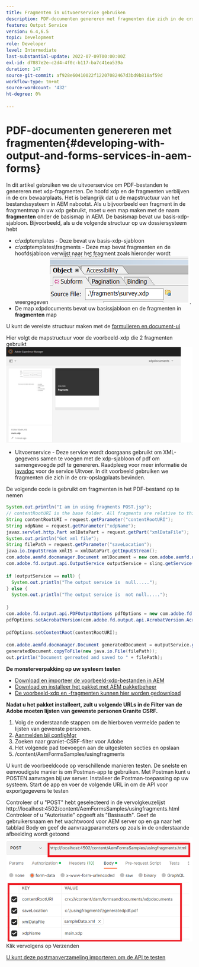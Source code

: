 ```yaml
---
title: Fragmenten in uitvoerservice gebruiken
description: PDF-documenten genereren met fragmenten die zich in de crx-opslagplaats bevinden
feature: Output Service
version: 6.4,6.5
topic: Development
role: Developer
level: Intermediate
last-substantial-update: 2022-07-09T00:00:00Z
exl-id: d7887e2e-c2d4-4f0c-b117-ba7c41ea539a
duration: 147
source-git-commit: af928e60410022f12207082467d3bd9b818af59d
workflow-type: tm+mt
source-wordcount: '432'
ht-degree: 0%

---
```


# PDF-documenten genereren met fragmenten{#developing-with-output-and-forms-services-in-aem-forms}


In dit artikel gebruiken we de uitvoerservice om PDF-bestanden te genereren met xdp-fragmenten. De hoofd xdp en de fragmenten verblijven in de crx bewaarplaats. Het is belangrijk dat u de mapstructuur van het bestandssysteem in AEM nabootst. Als u bijvoorbeeld een fragment in de fragmentmap in uw xdp gebruikt, moet u een map maken met de naam **fragmenten** onder de basismap in AEM. De basismap bevat uw basis-xdp-sjabloon. Bijvoorbeeld, als u de volgende structuur op uw dossiersysteem hebt
* c:\xdptemplates - Deze bevat uw basis-xdp-sjabloon
* c:\xdptemplates\fragments - Deze map bevat fragmenten en de hoofdsjabloon verwijst naar het fragment zoals hieronder wordt weergegeven
  ![fragment-xdp](assets/survey-fragment.png).
* De map xdpdocuments bevat uw basissjabloon en de fragmenten in **fragmenten** map

U kunt de vereiste structuur maken met de [formulieren en document-ui](http://localhost:4502/aem/forms.html/content/dam/formsanddocuments)

Hier volgt de mapstructuur voor de voorbeeld-xdp die 2 fragmenten gebruikt
![formulieren&amp;document](assets/fragment-folder-structure-ui.png)


* Uitvoerservice - Deze service wordt doorgaans gebruikt om XML-gegevens samen te voegen met de xdp-sjabloon of pdf om samengevoegde pdf te genereren. Raadpleeg voor meer informatie de [javadoc](https://helpx.adobe.com/experience-manager/6-5/forms/javadocs/index.html?com/adobe/fd/output/api/OutputService.html) voor de service Uitvoer. In dit voorbeeld gebruiken we fragmenten die zich in de crx-opslagplaats bevinden.


De volgende code is gebruikt om fragmenten in het PDF-bestand op te nemen

```java
System.out.println("I am in using fragments POST.jsp");
// contentRootURI is the base folder. All fragments are relative to this folder
String contentRootURI = request.getParameter("contentRootURI");
String xdpName = request.getParameter("xdpName");
javax.servlet.http.Part xmlDataPart = request.getPart("xmlDataFile");
System.out.println("Got xml file");
String filePath = request.getParameter("saveLocation");
java.io.InputStream xmlIS = xmlDataPart.getInputStream();
com.adobe.aemfd.docmanager.Document xmlDocument = new com.adobe.aemfd.docmanager.Document(xmlIS);
com.adobe.fd.output.api.OutputService outputService = sling.getService(com.adobe.fd.output.api.OutputService.class);

if (outputService == null) {
  System.out.println("The output service is  null.....");
} else {
  System.out.println("The output service is  not null.....");

}
com.adobe.fd.output.api.PDFOutputOptions pdfOptions = new com.adobe.fd.output.api.PDFOutputOptions();
pdfOptions.setAcrobatVersion(com.adobe.fd.output.api.AcrobatVersion.Acrobat_11);

pdfOptions.setContentRoot(contentRootURI);

com.adobe.aemfd.docmanager.Document generatedDocument = outputService.generatePDFOutput(xdpName, xmlDocument, pdfOptions);
generatedDocument.copyToFile(new java.io.File(filePath));
out.println("Document genreated and saved to " + filePath);
```

**De monsterverpakking op uw systeem testen**

* [Download en importeer de voorbeeld-xdp-bestanden in AEM](assets/xdp-templates-fragments.zip)
* [Download en installeer het pakket met AEM pakketbeheer](assets/using-fragments-assets.zip)
* [De voorbeeld-xdp en -fragmenten kunnen hier worden gedownload](assets/xdptemplates.zip)

**Nadat u het pakket installeert, zult u volgende URLs in de Filter van de Adobe moeten lijsten van gewenste personen Granite CSRF.**

1. Volg de onderstaande stappen om de hierboven vermelde paden te lijsten van gewenste personen.
1. [Aanmelden bij configMgr](http://localhost:4502/system/console/configMgr)
1. Zoeken naar graniet-CSRF-filter voor Adobe
1. Het volgende pad toevoegen aan de uitgesloten secties en opslaan
1. /content/AemFormsSamples/usingfragments

U kunt de voorbeeldcode op verschillende manieren testen. De snelste en eenvoudigste manier is om Postman-app te gebruiken. Met Postman kunt u POSTEN aanvragen bij uw server. Installeer de Postman-toepassing op uw systeem.
Start de app en voer de volgende URL in om de API voor exportgegevens te testen

Controleer of u &quot;POST&quot; hebt geselecteerd in de vervolgkeuzelijst http://localhost:4502/content/AemFormsSamples/usingfragments.html Controleer of u &quot;Autorisatie&quot; opgeeft als &quot;Basisauth&quot;. Geef de gebruikersnaam en het wachtwoord voor AEM server op en ga naar het tabblad Body en geef de aanvraagparameters op zoals in de onderstaande afbeelding wordt getoond
![export](assets/using-fragment-postman.png)
Klik vervolgens op Verzenden

[U kunt deze postmanverzameling importeren om de API te testen](assets/usingfragments.postman_collection.json)

